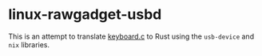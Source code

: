 # linux-rawgadget-usbd

This is an attempt to translate [keyboard.c][keyboard-c] to Rust using the `usb-device` and `nix` libraries.

[keyboard-c]: https://github.com/xairy/raw-gadget/blob/master/examples/keyboard.c
